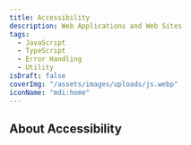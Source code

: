 ```yaml
---
title: Accessibility
description: Web Applications and Web Sites
tags:
  - JavaScript
  - TypeScript
  - Error Handling
  - Utility
isDraft: false
coverImg: "/assets/images/uploads/js.webp"
iconName: "mdi:home"
---
```


## About Accessibility
